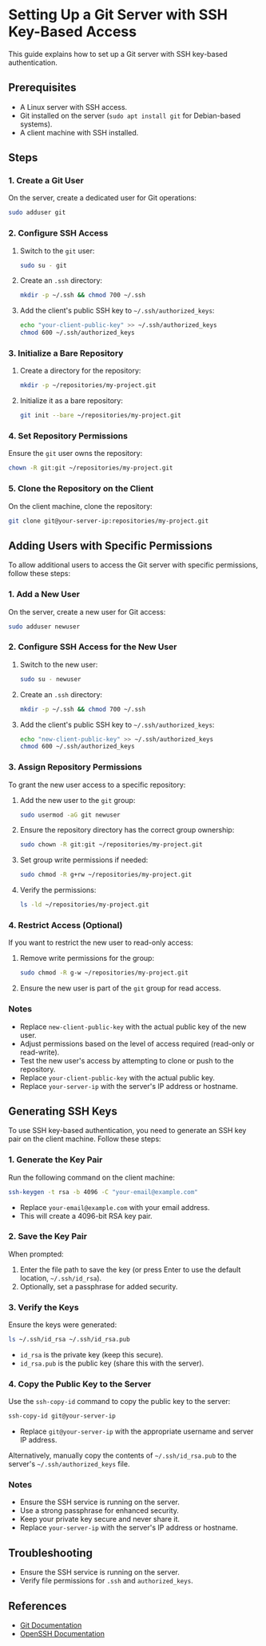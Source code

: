 # Setting Up a Git Server with SSH Key-Based Access

This guide explains how to set up a Git server with SSH key-based authentication.

## Prerequisites
- A Linux server with SSH access.
- Git installed on the server (`sudo apt install git` for Debian-based systems).
- A client machine with SSH installed.

## Steps

### 1. Create a Git User
On the server, create a dedicated user for Git operations:
```bash
sudo adduser git
```

### 2. Configure SSH Access
1. Switch to the `git` user:
    ```bash
    sudo su - git
    ```
2. Create an `.ssh` directory:
    ```bash
    mkdir -p ~/.ssh && chmod 700 ~/.ssh
    ```
3. Add the client's public SSH key to `~/.ssh/authorized_keys`:
    ```bash
    echo "your-client-public-key" >> ~/.ssh/authorized_keys
    chmod 600 ~/.ssh/authorized_keys
    ```

### 3. Initialize a Bare Repository
1. Create a directory for the repository:
    ```bash
    mkdir -p ~/repositories/my-project.git
    ```
2. Initialize it as a bare repository:
    ```bash
    git init --bare ~/repositories/my-project.git
    ```

### 4. Set Repository Permissions
Ensure the `git` user owns the repository:
```bash
chown -R git:git ~/repositories/my-project.git
```

### 5. Clone the Repository on the Client
On the client machine, clone the repository:
```bash
git clone git@your-server-ip:repositories/my-project.git
```

## Adding Users with Specific Permissions

To allow additional users to access the Git server with specific permissions, follow these steps:

### 1. Add a New User
On the server, create a new user for Git access:
```bash
sudo adduser newuser
```

### 2. Configure SSH Access for the New User
1. Switch to the new user:
    ```bash
    sudo su - newuser
    ```
2. Create an `.ssh` directory:
    ```bash
    mkdir -p ~/.ssh && chmod 700 ~/.ssh
    ```
3. Add the client's public SSH key to `~/.ssh/authorized_keys`:
    ```bash
    echo "new-client-public-key" >> ~/.ssh/authorized_keys
    chmod 600 ~/.ssh/authorized_keys
    ```

### 3. Assign Repository Permissions
To grant the new user access to a specific repository:
1. Add the new user to the `git` group:
    ```bash
    sudo usermod -aG git newuser
    ```
2. Ensure the repository directory has the correct group ownership:
    ```bash
    sudo chown -R git:git ~/repositories/my-project.git
    ```
3. Set group write permissions if needed:
    ```bash
    sudo chmod -R g+rw ~/repositories/my-project.git
    ```
4. Verify the permissions:
    ```bash
    ls -ld ~/repositories/my-project.git
    ```

### 4. Restrict Access (Optional)
If you want to restrict the new user to read-only access:
1. Remove write permissions for the group:
    ```bash
    sudo chmod -R g-w ~/repositories/my-project.git
    ```
2. Ensure the new user is part of the `git` group for read access.

### Notes
- Replace `new-client-public-key` with the actual public key of the new user.
- Adjust permissions based on the level of access required (read-only or read-write).
- Test the new user's access by attempting to clone or push to the repository.
- Replace `your-client-public-key` with the actual public key.
- Replace `your-server-ip` with the server's IP address or hostname.

## Generating SSH Keys

To use SSH key-based authentication, you need to generate an SSH key pair on the client machine. Follow these steps:

### 1. Generate the Key Pair
Run the following command on the client machine:
```bash
ssh-keygen -t rsa -b 4096 -C "your-email@example.com"
```
- Replace `your-email@example.com` with your email address.
- This will create a 4096-bit RSA key pair.

### 2. Save the Key Pair
When prompted:
1. Enter the file path to save the key (or press Enter to use the default location, `~/.ssh/id_rsa`).
2. Optionally, set a passphrase for added security.

### 3. Verify the Keys
Ensure the keys were generated:
```bash
ls ~/.ssh/id_rsa ~/.ssh/id_rsa.pub
```
- `id_rsa` is the private key (keep this secure).
- `id_rsa.pub` is the public key (share this with the server).

### 4. Copy the Public Key to the Server
Use the `ssh-copy-id` command to copy the public key to the server:
```bash
ssh-copy-id git@your-server-ip
```
- Replace `git@your-server-ip` with the appropriate username and server IP address.

Alternatively, manually copy the contents of `~/.ssh/id_rsa.pub` to the server's `~/.ssh/authorized_keys` file.

### Notes
- Ensure the SSH service is running on the server.
- Use a strong passphrase for enhanced security.
- Keep your private key secure and never share it.
- Replace `your-server-ip` with the server's IP address or hostname.

## Troubleshooting
- Ensure the SSH service is running on the server.
- Verify file permissions for `.ssh` and `authorized_keys`.

## References
- [Git Documentation](https://git-scm.com/doc)
- [OpenSSH Documentation](https://www.openssh.com/manual.html)